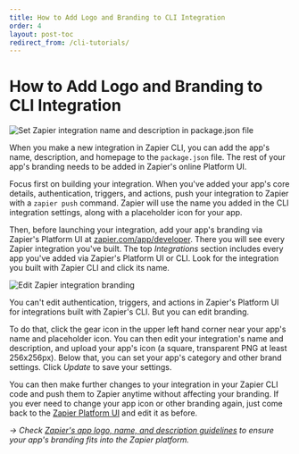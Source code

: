 ```yaml
---
title: How to Add Logo and Branding to CLI Integration
order: 4
layout: post-toc
redirect_from: /cli-tutorials/
---
```


# How to Add Logo and Branding to CLI Integration

![Set Zapier integration name and description in package.json file](https://cdn.zapier.com/storage/photos/5373ba1686dbea3e9d942b56101a5b40.png)

When you make a new integration in Zapier CLI, you can add the app's name, description, and homepage to the `package.json` file. The rest of your app's branding needs to be added in Zapier's online Platform UI.

Focus first on building your integration. When you've added your app's core details, authentication, triggers, and actions, push your integration to Zapier with a `zapier push` command. Zapier will use the name you added in the CLI integration settings, along with a placeholder icon for your app.

Then, before launching your integration, add your app's branding via Zapier's Platform UI at [zapier.com/app/developer](https://zapier.com/app/developer). There you will see every Zapier integration you've built. The top _Integrations_ section includes every app you've added via Zapier's Platform UI or CLI. Look for the integration you built with Zapier CLI and click its name.

![Edit Zapier integration branding](https://cdn.zapier.com/storage/photos/64ca9b7b8097913635874e26e8a35737.png)

You can't edit authentication, triggers, and actions in Zapier's Platform UI for integrations built with Zapier's CLI. But you can edit branding.

To do that, click the gear icon in the upper left hand corner near your app's name and placeholder icon. You can then edit your integration's name and description, and upload your app's icon (a square, transparent PNG at least 256x256px). Below that, you can set your app's category and other brand settings. Click _Update_ to save your settings.

You can then make further changes to your integration in your Zapier CLI code and push them to Zapier anytime without affecting your branding. If you ever need to change your app icon or other branding again, just come back to the [Zapier Platform UI](https://zapier.com/app/developer) and edit it as before.

_→ Check [Zapier's app logo, name, and description guidelines](https://platform.zapier.com/partners/planning-guide#app-logo) to ensure your app's branding fits into the Zapier platform._